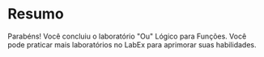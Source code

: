 # Resumo

Parabéns! Você concluiu o laboratório "Ou" Lógico para Funções. Você pode praticar mais laboratórios no LabEx para aprimorar suas habilidades.
